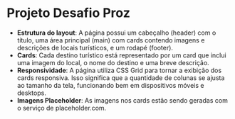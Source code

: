 
# Projeto Desafio Proz

* **Estrutura do layout**: A página possui um cabeçalho (header) com o título, uma área principal (main) com cards contendo imagens e descrições de locais turísticos, e um rodapé (footer).
* **Cards**: Cada destino turístico está representado por um card que inclui uma imagem do local, o nome do destino e uma breve descrição.
* **Responsividade**: A página utiliza CSS Grid para tornar a exibição dos cards responsiva. Isso significa que a quantidade de colunas se ajusta ao tamanho da tela, funcionando bem em dispositivos móveis e desktops.
* **Imagens Placeholder**: As imagens nos cards estão sendo geradas com o serviço de placeholder.com.
